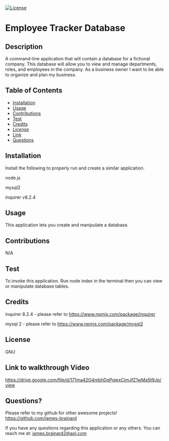 
  [![License](https://img.shields.io/badge/License-GNU-blue)](https://www.gnu.org/licenses/gpl-3.0)
  # Employee Tracker Database

  ## Description
  A command-line application that will contain a database for a fictional company. This database will allow you to view and manage departments, roles, and employees in the company. As a business owner I want to be able to organize and plan my business.

  ## Table of Contents
  * [Installation](#install)
  * [Usage](#usage)
  * [Contributions](#contribute)
  * [Test](#test)
  * [Credits](#credits)
  * [License](#license)
  * [Link](#link)
  * [Questions](#question)
  
  ## Installation
  Install the following to properly run and create a similar application. 
  
  node.js
  
  mysql2
  
  inquirer v8.2.4

  ## Usage 
  This application lets you create and manipulate a database.

  ## Contributions
  N/A

  ## Test
  To invoke this application. Run node index in the terminal then you can view or manipulate database tables.

  ## Credits
  inquirer 8.2.4 - please refer to https://www.npmjs.com/package/inquirer

  mysql 2 - please refer to https://www.npmjs.com/package/mysql2

  ## License
  GNU

  ## Link to walkthrough Video
  https://drive.google.com/file/d/171ma42G4mbhDqPqwxCimJfZ1wMa5t9Jp/view

  ## Questions?
  Please refer to my github for other awesome projects! https://github.com/james-brainard

  If you have any questions regarding this application or any others. You can reach me at: james.brainard2@aol.com